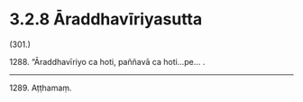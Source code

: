 

# 3.2.8 Āraddhavīriyasutta




(301.)

1288\. “Āraddhavīriyo ca hoti, paññavā ca hoti…pe… .

---

1289\. Aṭṭhamaṃ.





